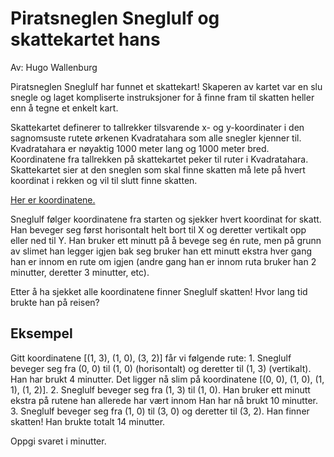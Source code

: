 # Piratsneglen Sneglulf og skattekartet hans

Av: Hugo Wallenburg

Piratsneglen Sneglulf har funnet et skattekart! Skaperen av kartet var en slu snegle og laget kompliserte instruksjoner for å finne fram til skatten heller enn å tegne et enkelt kart.

Skattekartet definerer to tallrekker tilsvarende x- og y-koordinater i den sagnomsuste rutete ørkenen Kvadratahara som alle snegler kjenner til. Kvadratahara er nøyaktig 1000 meter lang og 1000 meter bred. Koordinatene fra tallrekken på skattekartet peker til ruter i Kvadratahara. Skattekartet sier at den sneglen som skal finne skatten må lete på hvert koordinat i rekken og vil til slutt finne skatten.

[Her er koordinatene.](./coords.txt)

Sneglulf følger koordinatene fra starten og sjekker hvert koordinat for skatt. Han beveger seg først horisontalt helt bort til X og deretter vertikalt opp eller ned til Y. Han bruker ett minutt på å bevege seg én rute, men på grunn av slimet han legger igjen bak seg bruker han ett minutt ekstra hver gang han er innom en rute om igjen (andre gang han er innom ruta bruker han 2 minutter, deretter 3 minutter, etc).

Etter å ha sjekket alle koordinatene finner Sneglulf skatten! Hvor lang tid brukte han på reisen?

## Eksempel

Gitt koordinatene [(1, 3), (1, 0), (3, 2)] får vi følgende rute: 1. Sneglulf beveger seg fra (0, 0) til (1, 0) (horisontalt) og deretter til (1, 3) (vertikalt). Han har brukt 4 minutter. Det ligger nå slim på koordinatene [(0, 0), (1, 0), (1, 1), (1, 2)]. 2. Sneglulf beveger seg fra (1, 3) til (1, 0). Han bruker ett minutt ekstra på rutene han allerede har vært innom Han har nå brukt 10 minutter. 3. Sneglulf beveger seg fra (1, 0) til (3, 0) og deretter til (3, 2). Han finner skatten! Han brukte totalt 14 minutter.

Oppgi svaret i minutter.